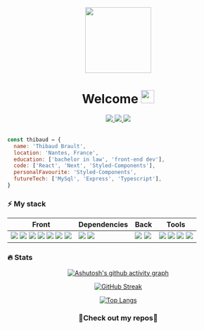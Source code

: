 <div align="center">  
  <img src="https://media.giphy.com/media/ZchkBcB4zKiuG4Y22I/giphy.gif" width="150" />
</div>
  
<h1 align="center"><strong>Welcome </strong><img src="https://media.giphy.com/media/hvRJCLFzcasrR4ia7z/giphy.gif" width="30"></h1>

<div align="center">
  
  <a href="mailto:thibaud.brault@gmail.com">  
    <img src="https://img.shields.io/badge/Gmail-D14836?style=for-the-badge&logo=gmail&logoColor=white" />
  </a>
  <a href="https://thibaudbrault.dev/" target="_blank">  
    <img src="https://img.shields.io/badge/{TB}-%23000000.svg?style=for-the-badge&logo=next.js&logoColor=#FF7139" />
  </a>
  <a href="https://fr.linkedin.com/in/thibaud-brault" target="_blank">
    <img src="https://img.shields.io/badge/linkedin-%230077B5.svg?style=for-the-badge&logo=linkedin&logoColor=white" />
  </a>
  
</div>

<br />

```javascript
const thibaud = {
  name: 'Thibaud Brault',
  location: 'Nantes, France',
  education: ['bachelor in law', 'front-end dev'],
  code: ['React', 'Next', 'Styled-Components'],
  personalFavourite: 'Styled-Components',
  futureTech: ['MySql', 'Express', 'Typescript'],
}
```

<h3><strong>⚡ My stack</strong></h3>  

<table>
  <thead>
    <tr>
      <th>Front</th>
      <th>Dependencies</th>
      <th>Back</th>
      <th>Tools</th>
    </tr>
  </thead>
  <tbody>
    <tr>
      <td>
        <img src="https://img.shields.io/badge/html5-%23E34F26.svg?style=for-the-badge&logo=html5&logoColor=white" />  
        <img src="https://img.shields.io/badge/css3-%231572B6.svg?style=for-the-badge&logo=css3&logoColor=white" />  
        <img src="https://img.shields.io/badge/SASS-hotpink.svg?style=for-the-badge&logo=SASS&logoColor=white" />  
        <img src="https://img.shields.io/badge/javascript-%23323330.svg?style=for-the-badge&logo=javascript&logoColor=%23F7DF1E" />  
        <img src="https://img.shields.io/badge/react-%2320232a.svg?style=for-the-badge&logo=react&logoColor=%2361DAFB" />  
        <img src="https://img.shields.io/badge/styled--components-DB7093?style=for-the-badge&logo=styled-components&logoColor=white" />  
        <img src="https://img.shields.io/badge/Next-black?style=for-the-badge&logo=next.js&logoColor=white" />  
      </td>
      <td>
        <img src="https://img.shields.io/badge/-React%20Query-FF4154?style=for-the-badge&logo=react%20query&logoColor=white" />
        <img src="https://img.shields.io/badge/React%20Hook%20Form-%23EC5990.svg?style=for-the-badge&logo=reacthookform&logoColor=white" />
      </td>
      <td>
        <img src="https://img.shields.io/badge/express.js-%23404d59.svg?style=for-the-badge&logo=express&logoColor=%2361DAFB" />
        <img src="https://img.shields.io/badge/mysql-%2300f.svg?style=for-the-badge&logo=mysql&logoColor=white" />
      </td>
      <td>
        <img src="https://img.shields.io/badge/github-%23121011.svg?style=for-the-badge&logo=github&logoColor=white" />  
        <img src="https://img.shields.io/badge/VisualStudioCode-0078d7.svg?style=for-the-badge&logo=visual-studio-code&logoColor=white" />  
        <img src="https://img.shields.io/badge/NPM-%23000000.svg?style=for-the-badge&logo=npm&logoColor=white" />  
        <img src="https://img.shields.io/badge/netlify-%23000000.svg?style=for-the-badge&logo=netlify&logoColor=#00C7B7" />  
      </td>
    </tr>
  </tbody>
</table>  
 
<h3><strong>🔥 Stats</strong></h3>

<div align="center">  

  [![Ashutosh's github activity graph](https://activity-graph.herokuapp.com/graph?username=thibaudbrault&theme=react-dark)](https://github.com/ashutosh00710/github-readme-activity-graph)  
  
  [![GitHub Streak](https://github-readme-streak-stats.herokuapp.com/?user=thibaudbrault&theme=dark)](https://git.io/streak-stats)  
  
  [![Top Langs](https://github-readme-stats.vercel.app/api/top-langs/?username=thibaudbrault&layout=compact&theme=dark)](https://github.com/anuraghazra/github-readme-stats)
</div>

<h3 align="center">
  🔽<strong>Check out my repos</strong>🔽
</h3>
